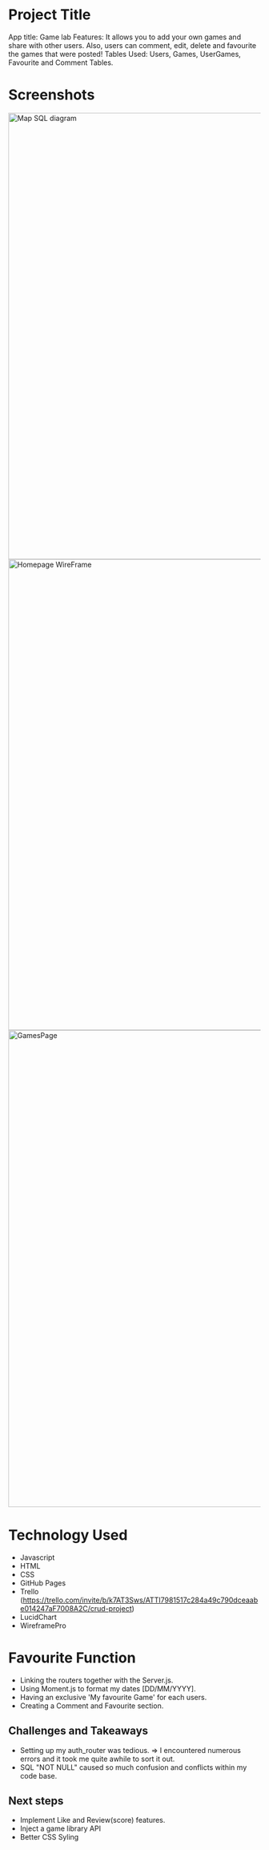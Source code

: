 # Project Title
App title: Game lab
Features: It allows you to add your own games and share with other users. Also, users can comment, edit, delete and favourite the games that were posted!
Tables Used: Users, Games, UserGames, Favourite and Comment Tables.


# Screenshots
<img width="891" alt="Map SQL diagram" src="https://github.com/CodePnut/Project-2-CRUD/assets/159984999/2915225b-343c-4475-b049-c03180566245">
<img width="940" alt="Homepage WireFrame" src="https://github.com/CodePnut/Project-2-CRUD/assets/159984999/9031a419-29cc-4f9f-b95b-e05b454362d6">
<img width="952" alt="GamesPage" src="https://github.com/CodePnut/Project-2-CRUD/assets/159984999/d330f386-af05-4f79-a977-79fc65670a74">

# Technology Used
- Javascript
- HTML
- CSS
- GitHub Pages
- Trello (https://trello.com/invite/b/k7AT3Sws/ATTI7981517c284a49c790dceaabe014247aF7008A2C/crud-project)
- LucidChart
- WireframePro

# Favourite Function
- Linking the routers together with the Server.js.
- Using Moment.js to format my dates [DD/MM/YYYY].
- Having an exclusive 'My favourite Game' for each users.
- Creating a Comment and Favourite section.

## Challenges and Takeaways
- Setting up my auth_router was tedious. => I encountered numerous errors and it took me quite awhile to sort it out.
- SQL "NOT NULL" caused so much confusion and conflicts within my code base.

## Next steps
- Implement Like and Review(score) features.
- Inject a game library API
- Better CSS Syling
  
